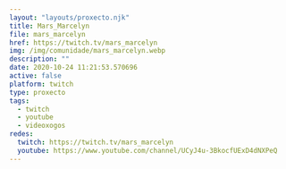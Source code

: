 ```yaml
---
layout: "layouts/proxecto.njk"
title: Mars_Marcelyn
file: mars_marcelyn
href: https://twitch.tv/mars_marcelyn
img: /img/comunidade/mars_marcelyn.webp
description: ""
date: 2020-10-24 11:21:53.570696
active: false
platform: twitch
type: proxecto
tags:
  - twitch
  - youtube
  - videoxogos
redes:
  twitch: https://twitch.tv/mars_marcelyn
  youtube: https://www.youtube.com/channel/UCyJ4u-3BkocfUExD4dNXPeQ
---
```

